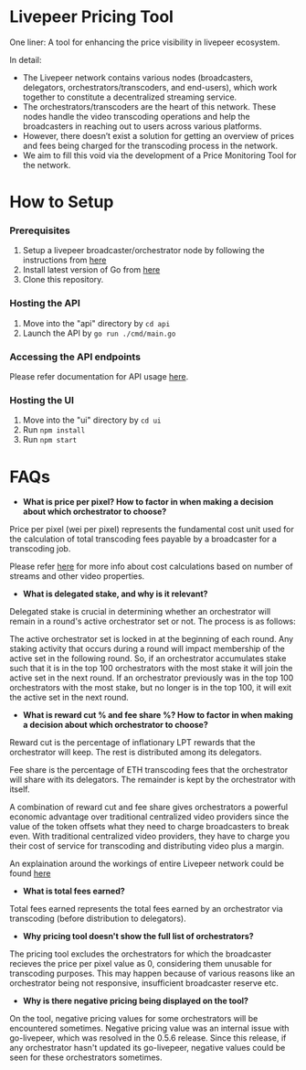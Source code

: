 # Livepeer Pricing Tool

One liner: A tool for enhancing the price visibility in livepeer ecosystem. 

In detail:
* The Livepeer network contains various nodes (broadcasters, delegators, orchestrators/transcoders, and end-users), which work together to constitute a decentralized streaming service. 
* The orchestrators/transcoders are the heart of this network. These nodes handle the video transcoding operations and help the broadcasters in reaching out to users across various platforms. 
* However, there doesn’t exist a solution for getting an overview of prices and fees being charged for the transcoding process in the network. 
* We aim to fill this void via the development of a Price Monitoring Tool for the network.



# How to Setup

### Prerequisites
1. Setup a livepeer broadcaster/orchestrator node by following the instructions from [here](https://livepeer.readthedocs.io/en/latest/quickstart.html)
2. Install latest version of Go from [here](https://golang.org/doc/install)
3. Clone this repository.

### Hosting the API
1. Move into the "api" directory by `cd api`
2. Launch the API by `go run ./cmd/main.go`

### Accessing the API endpoints 
Please refer documentation for API usage [here](https://github.com/buidl-labs/livepeer-pricing-tool/tree/master/api).

### Hosting the UI
1. Move into the "ui" directory by `cd ui`
2. Run `npm install`
3. Run `npm start`


# FAQs

- **What is price per pixel? How to factor in when making a decision about which orchestrator to choose?** 

Price per pixel (wei per pixel) represents the fundamental cost unit used for the calculation of total transcoding fees payable by a broadcaster for a transcoding job.

Please refer [here](https://livepeer.readthedocs.io/en/latest/transcoding.html#configuring-payment-parameters) for more info about cost calculations based on number of streams and other video properties.

- **What is delegated stake, and why is it relevant?**

Delegated stake is crucial in determining whether an orchestrator will remain in a round's active orchestrator set or not. The process is as follows:

The active orchestrator set is locked in at the beginning of each round. Any staking activity that occurs during a round will impact membership of the active set in the following round. So, if an orchestrator accumulates stake such that it is in the top 100 orchestrators with the most stake it will join the active set in the next round. If an orchestrator previously was in the top 100 orchestrators with the most stake, but no longer is in the top 100, it will exit the active set in the next round.

- **What is reward cut % and fee share %? How to factor in when making a decision about which orchestrator to choose?**

Reward cut is the percentage of inflationary LPT rewards that the orchestrator will keep. The rest is distributed among its delegators.

Fee share is the percentage of ETH transcoding fees that the orchestrator will share with its delegators. The remainder is kept by the orchestrator with itself. 

A combination of reward cut and fee share gives orchestrators a powerful economic advantage over traditional centralized video providers since the value of the token offsets what they need to charge broadcasters to break even. With traditional centralized video providers, they have to charge you their cost of service for transcoding and distributing video plus a margin.

An explaination around the workings of entire Livepeer network could be found [here](https://livepeer.org/primer/)

- **What is total fees earned?**

Total fees earned represents the total fees earned by an orchestrator via transcoding (before distribution to delegators).


- **Why pricing tool doesn't show the full list of orchestrators?**

The pricing tool excludes the orchestrators for which the broadcaster recieves the price per pixel value as 0, considering them unusable for transcoding purposes. This may happen because of various reasons like an orchestrator being not responsive, insufficient broadcaster reserve etc. 

- **Why is there negative pricing being displayed on the tool?**

On the tool, negative pricing values for some orchestrators will be encountered sometimes. Negative pricing value was an internal issue with go-livepeer, which was resolved in the 0.5.6 release. Since this release, if any orchestrator hasn't updated its go-livepeer, negative values could be seen for these orchestrators sometimes. 